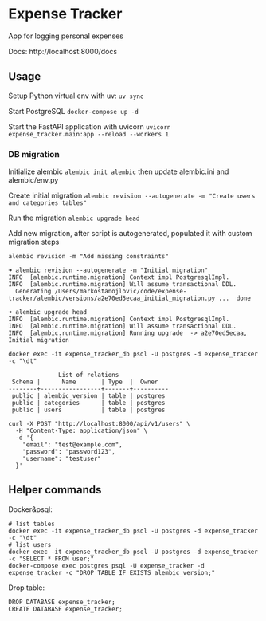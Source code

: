 # Expense Tracker 

App for logging personal expenses 

Docs: http://localhost:8000/docs

## Usage 

Setup Python virtual env with uv: `uv sync`

Start PostgreSQL `docker-compose up -d`

Start the FastAPI application with uvicorn `uvicorn expense_tracker.main:app --reload --workers 1`

### DB migration

Initialize alembic `alembic init alembic` then update alembic.ini and alembic/env.py

Create initial migration
`alembic revision --autogenerate -m "Create users and categories tables"`

Run the migration
`alembic upgrade head`

Add new migration, after script is autogenerated, populated it with custom migration steps
```
alembic revision -m "Add missing constraints"
```


```
➜ alembic revision --autogenerate -m "Initial migration"
INFO  [alembic.runtime.migration] Context impl PostgresqlImpl.
INFO  [alembic.runtime.migration] Will assume transactional DDL.
  Generating /Users/markostanojlovic/code/expense-tracker/alembic/versions/a2e70ed5ecaa_initial_migration.py ...  done

➜ alembic upgrade head
INFO  [alembic.runtime.migration] Context impl PostgresqlImpl.
INFO  [alembic.runtime.migration] Will assume transactional DDL.
INFO  [alembic.runtime.migration] Running upgrade  -> a2e70ed5ecaa, Initial migration
```


```
docker exec -it expense_tracker_db psql -U postgres -d expense_tracker -c "\dt"

              List of relations
 Schema |      Name       | Type  |  Owner
--------+-----------------+-------+----------
 public | alembic_version | table | postgres
 public | categories      | table | postgres
 public | users           | table | postgres
```

```
curl -X POST "http://localhost:8000/api/v1/users" \
  -H "Content-Type: application/json" \
  -d '{
    "email": "test@example.com",
    "password": "password123",
    "username": "testuser"
  }'
```

## Helper commands 

Docker&psql:

```
# list tables
docker exec -it expense_tracker_db psql -U postgres -d expense_tracker -c "\dt"
# list users
docker exec -it expense_tracker_db psql -U postgres -d expense_tracker -c "SELECT * FROM user;"
docker-compose exec postgres psql -U expense_tracker -d expense_tracker -c "DROP TABLE IF EXISTS alembic_version;"
```

Drop table:
```
DROP DATABASE expense_tracker;
CREATE DATABASE expense_tracker;
```

